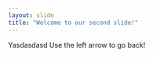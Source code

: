 ```yaml
---
layout: slide
title: "Welcome to our second slide!"
---
```

Yasdasdasd
Use the left arrow to go back!
